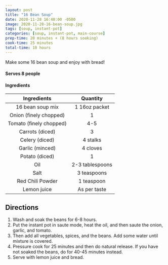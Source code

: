 ```yaml
---
layout: post
title: "16 Bean Soup"
date: 2020-11-28 16:40:00 -0500
image: 2020-11-28-16-bean-soup.jpg
tags: [soup, instant-pot]
categories: [soup, instant-pot, main-course]
prep-time: 20 minutes + (8 hours soaking)
cook-time: 25 minutes
total-time: 10 hours
---
```


Make some 16 bean soup and enjoy with bread!

#### Serves 8 people

#### Ingredients

|       Ingredients       |     Quantity    |
|:-----------------------:|:---------------:|
|     16 bean soup mix    |  1 16oz packet  |
|  Onion (finely chopped) |        1        |
| Tomato (finely chopped) |       4-5       |
|     Carrots (diced)     |        3        |
|      Celery (diced)     |     4 stalks    |
|     Garlic (minced)     |     4 cloves    |
|      Potato (diced)     |        1        |
|           Oil           | 2-3 tablespoons |
|           Salt          |   3 teaspoons   |
|     Red Chili Powder    |    1 teaspoon   |
|       Lemon juice       |   As per taste  |

## Directions

1. Wash and soak the beans for 6-8 hours.
2. Put the instant pot in saute mode, heat the oil, and then saute the onion, garlic, and tomato.
3. Then add all vegetables, spices, and the beans. Add some water until mixture is covered.
4. Pressure cook for 25 minutes and then do natural release. If you have not soaked the beans, do for 40-45 minutes instead.
5. Serve with lemon juice and bread.